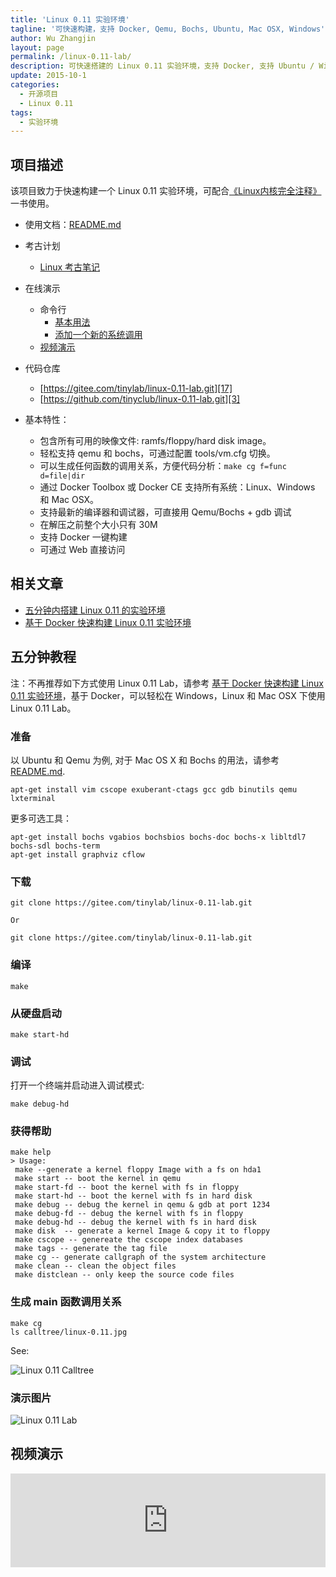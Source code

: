 ```yaml
---
title: 'Linux 0.11 实验环境'
tagline: '可快速构建，支持 Docker, Qemu, Bochs, Ubuntu, Mac OSX, Windows'
author: Wu Zhangjin
layout: page
permalink: /linux-0.11-lab/
description: 可快速搭建的 Linux 0.11 实验环境，支持 Docker, 支持 Ubuntu / Windows / Mac OS X，也内置支持 Qemu / Bochs。
update: 2015-10-1
categories:
  - 开源项目
  - Linux 0.11
tags:
  - 实验环境
---
```


## 项目描述

该项目致力于快速构建一个 Linux 0.11 实验环境，可配合[《Linux内核完全注释》][1] 一书使用。

  * 使用文档：[README.md][2]

  * 考古计划
      * [Linux 考古笔记](http://tinylab.org/lad-book)

  * 在线演示
      * 命令行
          * [基本用法](http://showterm.io/ffb67385a07fd3fcec182)
          * [添加一个新的系统调用](http://showterm.io/4b628301d2d45936a7f8a)
      * [视频演示](http://showdesk.io/50bc346f53a19b4d1f813b428b0b7b49)

  * 代码仓库
      * [https://gitee.com/tinylab/linux-0.11-lab.git][17]
      * [https://github.com/tinyclub/linux-0.11-lab.git][3]

  * 基本特性：
      * 包含所有可用的映像文件: ramfs/floppy/hard disk image。
      * 轻松支持 qemu 和 bochs，可通过配置 tools/vm.cfg 切换。
      * 可以生成任何函数的调用关系，方便代码分析：`make cg f=func d=file|dir`
      * 通过 Docker Toolbox 或 Docker CE 支持所有系统：Linux、Windows 和 Mac OSX。
      * 支持最新的编译器和调试器，可直接用 Qemu/Bochs + gdb 调试
      * 在解压之前整个大小只有 30M
      * 支持 Docker 一键构建
      * 可通过 Web 直接访问

## 相关文章

  * [五分钟内搭建 Linux 0.11 的实验环境][4]
  * [基于 Docker 快速构建 Linux 0.11 实验环境][5]

## 五分钟教程

注：不再推荐如下方式使用 Linux 0.11 Lab，请参考 [基于 Docker 快速构建 Linux 0.11 实验环境][5]，基于 Docker，可以轻松在 Windows，Linux 和 Mac OSX 下使用 Linux 0.11 Lab。

### 准备

以 Ubuntu 和 Qemu 为例, 对于 Mac OS X 和 Bochs 的用法，请参考 [README.md][2].

    apt-get install vim cscope exuberant-ctags gcc gdb binutils qemu lxterminal

更多可选工具：
 
    apt-get install bochs vgabios bochsbios bochs-doc bochs-x libltdl7 bochs-sdl bochs-term
    apt-get install graphviz cflow

### 下载

    git clone https://gitee.com/tinylab/linux-0.11-lab.git

    Or

    git clone https://gitee.com/tinylab/linux-0.11-lab.git
    

### 编译

    make
    

### 从硬盘启动

    make start-hd
    

### 调试

打开一个终端并启动进入调试模式:

    make debug-hd

### 获得帮助

    make help
    > Usage:
     make --generate a kernel floppy Image with a fs on hda1
     make start -- boot the kernel in qemu
     make start-fd -- boot the kernel with fs in floppy
     make start-hd -- boot the kernel with fs in hard disk
     make debug -- debug the kernel in qemu & gdb at port 1234
     make debug-fd -- debug the kernel with fs in floppy
     make debug-hd -- debug the kernel with fs in hard disk
     make disk  -- generate a kernel Image & copy it to floppy
     make cscope -- genereate the cscope index databases
     make tags -- generate the tag file
     make cg -- generate callgraph of the system architecture
     make clean -- clean the object files
     make distclean -- only keep the source code files
    

### 生成 main 函数调用关系

    make cg
    ls calltree/linux-0.11.jpg
    

See:

![Linux 0.11 Calltree][6]

### 演示图片

![Linux 0.11 Lab][7]

## 视频演示

<iframe src="http://showdesk.io/50bc346f53a19b4d1f813b428b0b7b49/?f=1" width="100%" marginheight="0" marginwidth="0" frameborder="0" scrolling="no" border="0" allowfullscreen></iframe>

 [1]: http://www.oldlinux.org/download/clk011c-3.0.pdf
 [2]: https://gitee.com/tinylab/linux-0.11-lab/blob/master/README.md
 [3]: https://github.com/tinyclub/linux-0.11-lab
 [17]: https://gitee.com/tinylab/linux-0.11-lab
 [4]: /take-5-minutes-to-build-linux-0-11-experiment-envrionment/
 [5]: /build-linux-0-11-lab-with-docker/
 [6]: /wp-content/uploads/2015/03/linux-0.11.jpg
 [7]: /wp-content/uploads/2015/03/linux-0.11-lab.jpg
